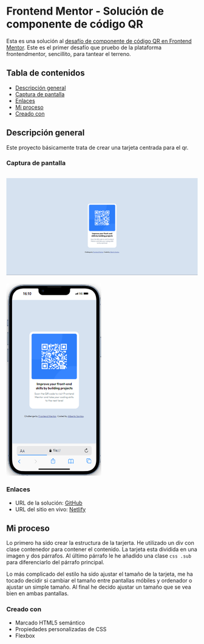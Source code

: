 # Frontend Mentor - Solución de componente de código QR

Esta es una solución al [desafío de componente de código QR en Frontend Mentor](https://www.frontendmentor.io/challenges/qr-code-component-iux_sIO_H). Este es el primer desafío que pruebo de la plataforma frontendmentor, sencillito, para tantear el terreno.

## Tabla de contenidos

- [Descripción general](#descripcióngeneral)
- [Captura de pantalla](#capturadepantalla)
- [Enlaces](#enlaces)
- [Mi proceso](#mi-proceso)
- [Creado con](#creado-con)


## Descripción general
Este proyecto básicamente trata de crear una tarjeta centrada para el qr.

### Captura de pantalla

![](./images/capturaDesktop.png)
---
![](./images/capturaMobile.png)

### Enlaces

- URL de la solución: [GitHub](https://github.com/AlbertGit8/qrCode)
- URL del sitio en vivo: [Netlify](https://qrcode-albertosantos.netlify.app/)

## Mi proceso

Lo primero ha sido crear la estructura de la tarjerta. He utilizado un div con clase contenedor para contener el contenido. La tarjeta esta dividida en una imagen y dos párrafos. Al último párrafo le he añadido una clase ```css .sub``` para diferenciarlo del párrafo principal.

Lo más complicado del estilo ha sido ajustar el tamaño de la tarjeta, me ha tocado decidir si cambiar el tamaño entre pantallas móbiles y ordenador o ajustar un simple tamaño. Al final he decido ajustar un tamaño que se vea bien en ambas pantallas.

### Creado con

- Marcado HTML5 semántico
- Propiedades personalizadas de CSS
- Flexbox

